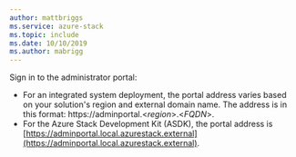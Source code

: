 ```yaml
---
author: mattbriggs
ms.service: azure-stack 
ms.topic: include
ms.date: 10/10/2019
ms.author: mabrigg
---
```


Sign in to the administrator portal:

* For an integrated system deployment, the portal address varies based on your solution's region and external domain name. The address is in this format: https://adminportal.&lt;*region*&gt;.&lt;*FQDN*&gt;.
* For the Azure Stack Development Kit (ASDK), the portal address is [https://adminportal.local.azurestack.external](https://adminportal.local.azurestack.external).
